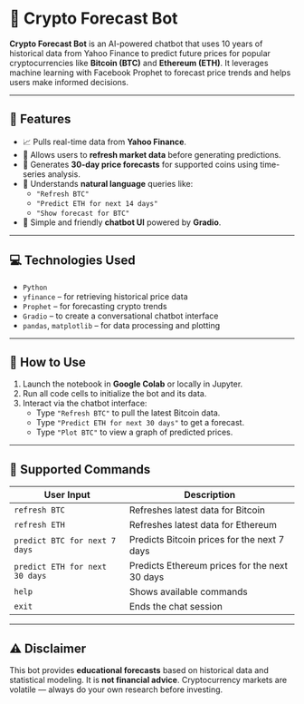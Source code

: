 
# 🧠 Crypto Forecast Bot

**Crypto Forecast Bot** is an AI-powered chatbot that uses 10 years of historical data from Yahoo Finance to predict future prices for popular cryptocurrencies like **Bitcoin (BTC)** and **Ethereum (ETH)**. It leverages machine learning with Facebook Prophet to forecast price trends and helps users make informed decisions.

---

## 🚀 Features
- 📈 Pulls real-time data from **Yahoo Finance**.
- 🔁 Allows users to **refresh market data** before generating predictions.
- 📅 Generates **30-day price forecasts** for supported coins using time-series analysis.
- 🧠 Understands **natural language** queries like:
  - `"Refresh BTC"`
  - `"Predict ETH for next 14 days"`
  - `"Show forecast for BTC"`
- 💬 Simple and friendly **chatbot UI** powered by **Gradio**.

---

## 💻 Technologies Used
- `Python`
- `yfinance` – for retrieving historical price data
- `Prophet` – for forecasting crypto trends
- `Gradio` – to create a conversational chatbot interface
- `pandas`, `matplotlib` – for data processing and plotting

---

## 📌 How to Use
1. Launch the notebook in **Google Colab** or locally in Jupyter.
2. Run all code cells to initialize the bot and its data.
3. Interact via the chatbot interface:
   - Type `"Refresh BTC"` to pull the latest Bitcoin data.
   - Type `"Predict ETH for next 30 days"` to get a forecast.
   - Type `"Plot BTC"` to view a graph of predicted prices.

---

## 📝 Supported Commands

| User Input | Description |
|------------|-------------|
| `refresh BTC` | Refreshes latest data for Bitcoin |
| `refresh ETH` | Refreshes latest data for Ethereum |
| `predict BTC for next 7 days` | Predicts Bitcoin prices for the next 7 days |
| `predict ETH for next 30 days` | Predicts Ethereum prices for the next 30 days |
| `help` | Shows available commands |
| `exit` | Ends the chat session |

---

## ⚠️ Disclaimer
This bot provides **educational forecasts** based on historical data and statistical modeling. It is **not financial advice**. Cryptocurrency markets are volatile — always do your own research before investing.
